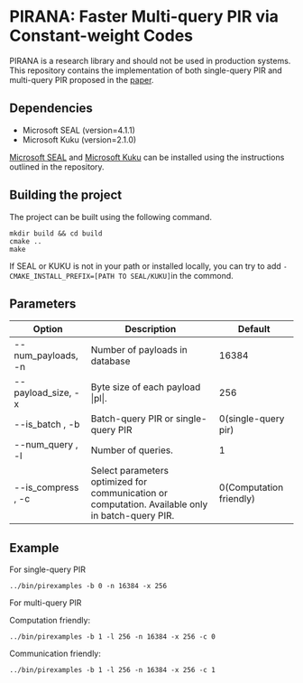 # PIRANA: Faster Multi-query PIR via Constant-weight Codes

PIRANA is a research library and should not be used in production systems. 
This repository contains the implementation of both single-query PIR and multi-query PIR proposed in the [paper](https://eprint.iacr.org/2022/1401).

## Dependencies
- Microsoft SEAL (version=4.1.1)
- Microsoft Kuku (version=2.1.0)

[Microsoft SEAL](https://github.com/microsoft/SEAL) and [Microsoft Kuku](https://github.com/microsoft/Kuku) can be installed using the instructions outlined in the repository.

## Building the project
The project can be built using the following command.
```
mkdir build && cd build
cmake ..
make
```
If SEAL or KUKU is not in your path or installed locally, you can try to add `-CMAKE_INSTALL_PREFIX=[PATH TO SEAL/KUKU]`in the commond.

## Parameters
| Option             | Description                                         |Default|
|----------------------|-----------------------------------------------------|-------|
| --num_payloads, -n | Number of payloads in database                      |16384|
| --payload_size, -x | Byte size of each payload \|pl\|.                   | 256|
| --is_batch    , -b | Batch-query PIR or single-query PIR     |0(single-query pir)|
| --num_query   , -l | Number of queries.                      |1|
| --is_compress , -c | Select parameters optimized for communication or computation.  Available only in batch-query PIR.     |0(Computation friendly)|


## Example
For single-query PIR
```
../bin/pirexamples -b 0 -n 16384 -x 256
```
For multi-query PIR

Computation friendly:
```
../bin/pirexamples -b 1 -l 256 -n 16384 -x 256 -c 0
```

Communication friendly:
```
../bin/pirexamples -b 1 -l 256 -n 16384 -x 256 -c 1 
```
